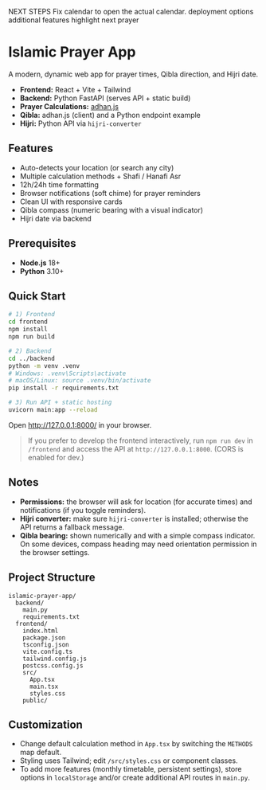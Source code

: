 NEXT STEPS
Fix calendar to open the actual calendar.
deployment options
additional features
highlight next prayer

# Islamic Prayer App

A modern, dynamic web app for prayer times, Qibla direction, and Hijri date.

- **Frontend:** React + Vite + Tailwind
- **Backend:** Python FastAPI (serves API + static build)
- **Prayer Calculations:** [adhan.js](https://github.com/batoulapps/adhan-js)
- **Qibla:** adhan.js (client) and a Python endpoint example
- **Hijri:** Python API via `hijri-converter`

## Features

- Auto-detects your location (or search any city)
- Multiple calculation methods + Shafi / Hanafi Asr
- 12h/24h time formatting
- Browser notifications (soft chime) for prayer reminders
- Clean UI with responsive cards
- Qibla compass (numeric bearing with a visual indicator)
- Hijri date via backend

## Prerequisites

- **Node.js** 18+
- **Python** 3.10+

## Quick Start

```bash
# 1) Frontend
cd frontend
npm install
npm run build

# 2) Backend
cd ../backend
python -m venv .venv
# Windows: .venv\Scripts\activate
# macOS/Linux: source .venv/bin/activate
pip install -r requirements.txt

# 3) Run API + static hosting
uvicorn main:app --reload
```

Open http://127.0.0.1:8000/ in your browser.

> If you prefer to develop the frontend interactively, run `npm run dev` in `/frontend` and access the API at `http://127.0.0.1:8000`. (CORS is enabled for dev.)

## Notes

- **Permissions:** the browser will ask for location (for accurate times) and notifications (if you toggle reminders).
- **Hijri converter:** make sure `hijri-converter` is installed; otherwise the API returns a fallback message.
- **Qibla bearing:** shown numerically and with a simple compass indicator. On some devices, compass heading may need orientation permission in the browser settings.

## Project Structure

```
islamic-prayer-app/
  backend/
    main.py
    requirements.txt
  frontend/
    index.html
    package.json
    tsconfig.json
    vite.config.ts
    tailwind.config.js
    postcss.config.js
    src/
      App.tsx
      main.tsx
      styles.css
    public/
```

## Customization

- Change default calculation method in `App.tsx` by switching the `METHODS` map default.
- Styling uses Tailwind; edit `/src/styles.css` or component classes.
- To add more features (monthly timetable, persistent settings), store options in `localStorage` and/or create additional API routes in `main.py`.

